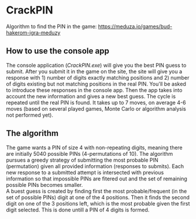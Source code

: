 # CrackPIN
Algorithm to find the PIN in the game: https://meduza.io/games/bud-hakerom-igra-meduzy   

## How to use the console app  
The console application (*CrackPIN.exe*) will give you the best PIN guess to submit. After you submit it in the game on the site, the site will give you a response with 1) number of digits exactly matching positions and 2) number of digits existing but not matching positions in the real PIN. You'll be asked to introduce these responses in the console app. Then the app takes into account the new information and gives a new best guess. The cycle is repeated until the real PIN is found. It takes up to 7 moves, on average 4-6 moves (based on several played games, Monte Carlo or algorithm analysis not performed yet).    

## The algorithm
The game wants a PIN of size 4 with non-repeating digits, meaning there are initially 5040 possible PINs (4-permutations of 10). The algorithm pursues a greedy strategy of submitting the most probable PIN (permutation) given all provided information (responses to submits). Each new response to a submitted attempt is intersected with previous information so that impossible PINs are fitered out and the set of remaining possible PINs becomes smaller.   
A buest guess is created by finding first the most probable/frequent (in the set of possible PINs) digit at one of the 4 positions. Then it finds the second digit on one of the 3 positions left, which is the most probable given the first digit selected. This is done untill a PIN of 4 digits is formed.     
